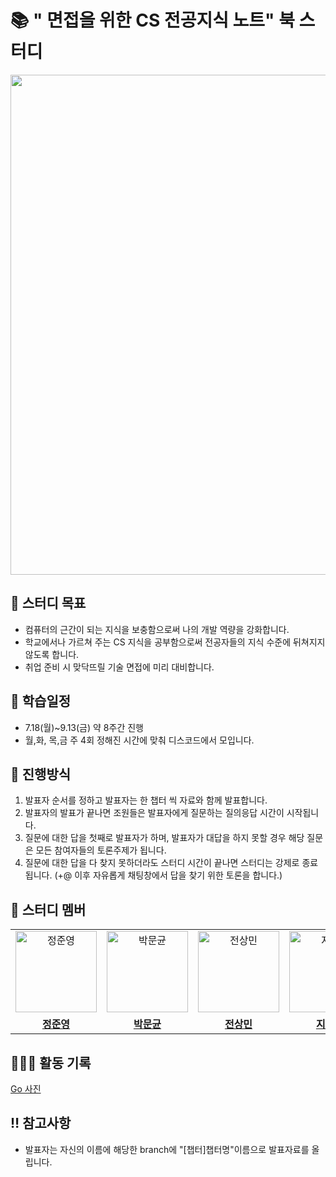 # 📚 " 면접을 위한 CS 전공지식 노트" 북 스터디
<image src="https://books.google.co.kr/books/publisher/content?id=x6puEAAAQBAJ&hl=ko&pg=PA1&img=1&zoom=3&bul=1&sig=ACfU3U1X1X3-LZ7VmiAPVI3PIy4hdF8SqA&w=1280" width="800px" height="800px">

## 📌 스터디 목표
- 컴퓨터의 근간이 되는 지식을 보충함으로써 나의 개발 역량을 강화합니다.
- 학교에서나 가르쳐 주는 CS 지식을 공부함으로써 전공자들의 지식 수준에 뒤쳐지지 않도록 합니다.
- 취업 준비 시 맞닥뜨릴 기술 면접에 미리 대비합니다.

## 📅 학습일정
- 7.18(월)~9.13(금) 약 8주간 진행
- 월,화, 목,금 주 4회 정해진 시간에 맞춰 디스코드에서 모입니다.

## 💫 진행방식
1. 발표자 순서를 정하고 발표자는 한 챕터 씩 자료와 함께 발표합니다.
2. 발표자의 발표가 끝나면 조원들은 발표자에게 질문하는 질의응답 시간이 시작됩니다.
3. 질문에 대한 답을 첫째로 발표자가 하며, 발표자가 대답을 하지 못할 경우 해당 질문은 모든 참여자들의 토론주제가 됩니다.
4. 질문에 대한 답을 다 찾지 못하더라도 스터디 시간이 끝나면 스터디는 강제로 종료됩니다.
  (+@ 이후 자유롭게 채팅창에서 답을 찾기 위한 토론을 합니다.)

## 🐻 스터디 멤버

<table>
 <tr>
    <td align="center"><a href="https://github.com/junjeeong" target="_blank"><img src="https://avatars.githubusercontent.com/u/81373171?v=4" width="130px;" alt="정준영"></a></td>
    <td align="center"><a href="https://github.com/mungyun" target="_blank"> <img src="https://avatars.githubusercontent.com/u/126762196?v=4" width="130px"alt="박문균"></a></td>
    <td align="center"><a href="https://github.com/venise5224" target="_blank"><img src="https://avatars.githubusercontent.com/u/174448906?v=4" width="130px;" alt="전상민"></a></td>
   <td align="center"><a href="https://github.com/hyemeeny" target="_blank"> <img src="https://avatars.githubusercontent.com/u/144791802?v=4" width="130px;" alt="지혜민"></a></td>
    <td align="center"><a href="https://github.com/hongggyelim" target="_blank"> <img src="https://avatars.githubusercontent.com/u/167871589?v=4" width="130px;" alt="홍예림"></a></td>
  </tr>
  <tr>
    <td align="center"><a href="https://github.com/junjeeong"><b>정준영</b></a></td>
    <td align="center"><a href="https://github.com/mungyun"><b>박문균</b></a></td>
    <td align="center"><a href="https://github.com/venise5224"><b>전상민</b></a></td>
    <td align="center"><a href="https://github.com/hyemeeny"><b>지혜민</b></a></td>
    <td align="center"><a href="https://github.com/hongggyelim"><b>홍예림</b></a></td>
  </tr>
</table>

## 🏃🏻‍♂️ 활동 기록
<a href="https://github.com/junjeeong/CS_book_study/wiki">Go 사진</a></br>

## ‼️ 참고사항

- 발표자는 자신의 이름에 해당한 branch에 "[챕터]챕터명"이름으로 발표자료를 올립니다.
